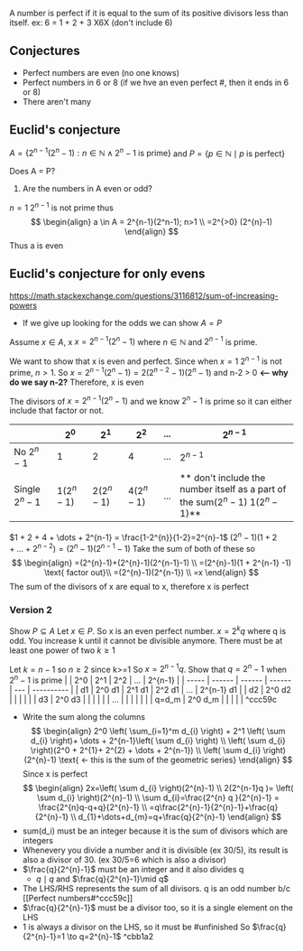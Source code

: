 A number is perfect if it is equal to the sum of its positive divisors less than itself.
ex: 6 = 1 + 2 + 3  X6X (don't include 6)

## Conjectures
- Perfect numbers are even (no one knows)
- Perfect numbers in 6 or 8 (if we hve an even perfect #, then it ends in 6 or 8)
- There aren't many

## Euclid's conjecture
$A=\{ 2^{n-1}(2^n-1) : n \in \mathbb{N} \wedge 2^n-1 \text{ is prime} \}$ and $P = \{  p \in \mathbb{N} \mid p \text{ is perfect} \}$

Does A = P?
1. Are the numbers in A even or odd?

$n=1$ $2^{n-1}$ is not prime thus
$$
\begin{align}
a \in A = 2^{n-1}(2^n-1); n>1 \\
=2^{>0} (2^{n}-1)
\end{align}
$$
Thus a is even

## Euclid's conjecture for only evens
https://math.stackexchange.com/questions/3116812/sum-of-increasing-powers
- If we give up looking for the odds we can show $A=P$

Assume $x \in A$, x $x=2^{n-1}(2^{n}-1)$ where $n \in \mathbb{N}$ and $2^{n-1}$ is prime. 

We want to show that x is even and perfect. Since when $x=1$ $2^{n-1}$ is not prime, $n > 1$. So $x=2^{n-1}(2^{n}-1)=2(2^{n-2}-1)(2^{n}-1)$  and n-2 > 0 **<-- why do we say n-2?**
Therefore, x is even

The divisors of $x=2^{n-1}(2^{n}-1)$ and we know $2^{n}-1$ is prime so it can either include that factor or not.

 |                  | $2^{0}$      | $2^{1}$      | $2^{2}$      | ... | $2^{n-1}$ |
 | ---------------- | ------------ | ------------ | ------------ | --- | --------- |
 | No $2^{n}-1$     | 1            | 2            | 4            | ... | $2^{n-1}$ |
 | Single $2^{n}-1$ | $1(2^{n}-1)$ | $2(2^{n}-1)$ | $4(2^{n}-1)$ | ... |    ** don't include the number itself as a part of the sum$(2^{n}-1)$ $1(2^{n}-1)$**      |

$1 + 2 + 4 + \dots + 2^{n-1} = \frac{1-2^{n}}{1-2}=2^{n}-1$
$(2^{n}-1)(1+2+\dots+2^{n-2})=(2^{n}-1)(2^{n-1}-1)$
Take the sum of both of these so
$$
\begin{align}
=(2^{n}-1)+(2^{n}-1)(2^{n-1}-1) \\
=(2^{n}-1)(1 + 2^{n-1} -1) \text{ factor out}\\ 
=(2^{n}-1)(2^{n-1}) \\
=x
\end{align}
$$
The sum of the divisors of x are equal to x, therefore x is perfect

### Version 2
Show $P \subseteq A$
Let $x \in P$. So x is an even perfect number. $x=2^{k}q$ where q is odd. You increase k until it cannot be divisible anymore. There must be at least one power of two $k \geq 1$

Let $k=n-1$ so $n \geq 2$ since k>=1
So $x=2^{n-1}q$. Show that $q=2^{n}-1$ when $2^{n}-1$ is prime
|       | 2^0    | 2^1    | 2^2    | ... | 2^{n-1}    |
| ----- | ------ | ------ | ------ | --- | ---------- |
| d1    | 2^0 d1 | 2^1 d1 | 2^2 d1 | ... | 2^{n-1} d1 |
| d2    | 2^0 d2 |        |        |     |            |
| d3    | 2^0 d3       |        |        |     |            |
| ...   |        |        |        |     |            |
| q=d_m | 2^0 d_m       |        |        |     |            | ^ccc59c

- Write the sum along the columns
$$
\begin{align}
2^0 \left( \sum_{i=1}^m d_{i} \right) + 2^1 \left( \sum d_{i} \right)+ \dots + 2^{n-1}\left( \sum d_{i} \right) \\
\left( \sum d_{i} \right)(2^0 + 2^{1}+ 2^{2} + \dots + 2^{n-1}) \\
\left( \sum d_{i} \right)(2^{n}-1) \text{ <- this is the sum of the geometric series}
\end{align}
$$
Since x is perfect
$$
\begin{align}
2x=\left( \sum d_{i} \right)(2^{n}-1) \\
2(2^{n-1}q )= \left( \sum d_{i} \right)(2^{n}-1) \\
\sum d_{i}=\frac{2^{n} q }{2^{n}-1} = \frac{2^{n}q-q+q}{2^{n}-1} \\
=q\frac{2^{n}-1}{2^{n}-1}+\frac{q}{2^{n}-1} \\
d_{1}+\dots+d_{m}=q+\frac{q}{2^{n}-1}
\end{align}
$$
- sum(d_i) must be an integer because it is the sum of divisors which are integers
- Whenevery you divide a number and it is divisible (ex 30/5), its result is also a divisor of 30. (ex 30/5=6 which is also a divisor)
- $\frac{q}{2^{n}-1}$ must be an integer and it also divides q
	- $q \mid q$ and $\frac{q}{2^{n}-1}\mid q$
- The LHS/RHS represents the sum of all divisors. q is an odd number b/c [[Perfect numbers#^ccc59c]]
- $\frac{q}{2^{n}-1}$ must be a divisor too, so it is a single element on the LHS
- 1 is always a divisor on the LHS, so it must be 
#unfinished
So $\frac{q}{2^{n}-1}=1 \to q=2^{n}-1$ ^cbb1a2
